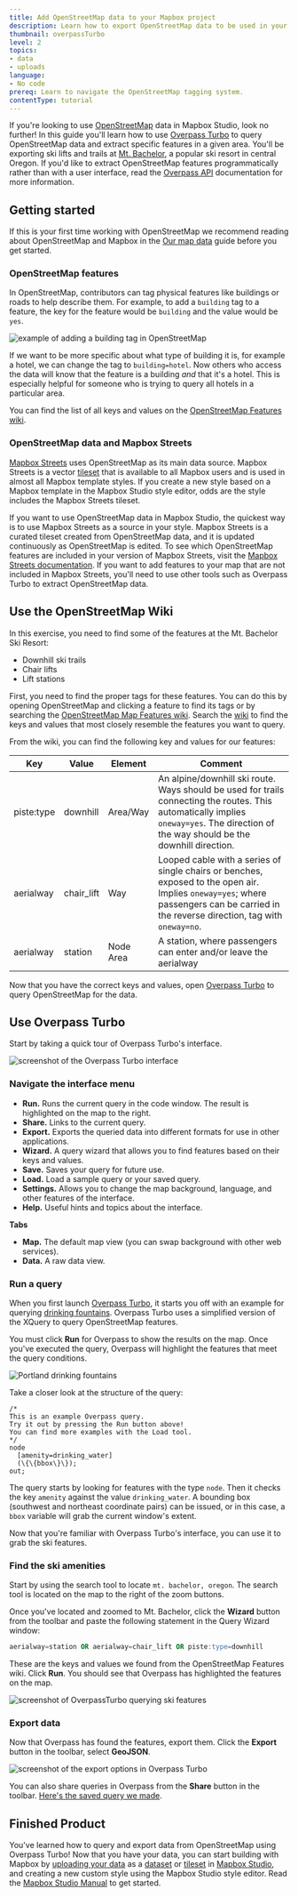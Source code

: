 ```yaml
---
title: Add OpenStreetMap data to your Mapbox project
description: Learn how to export OpenStreetMap data to be used in your Mapbox project.
thumbnail: overpassTurbo
level: 2
topics:
- data
- uploads
language:
- No code
prereq: Learn to navigate the OpenStreetMap tagging system.
contentType: tutorial
---
```


If you're looking to use [OpenStreetMap](https://www.osm.org) data in Mapbox Studio, look no further! In this guide you'll learn how to use [Overpass Turbo](https://overpass-turbo.eu/) to query OpenStreetMap data and extract specific features in a given area. You'll be exporting ski lifts and trails at [Mt. Bachelor](https://en.wikipedia.org/wiki/Mount_Bachelor), a popular ski resort in central Oregon. If you'd like to extract OpenStreetMap features programmatically rather than with a user interface, read the [Overpass API](https://wiki.openstreetmap.org/wiki/Overpass_API) documentation for more information.

## Getting started

If this is your first time working with OpenStreetMap we recommend reading about OpenStreetMap and Mapbox in the [Our map data](/help/how-mapbox-works/mapbox-data/) guide before you get started.

### OpenStreetMap features

In OpenStreetMap, contributors can tag physical features like buildings or roads to help describe them. For example, to add a `building` tag to a feature, the key for the feature would be `building` and the value would be `yes`.

![example of adding a building tag in OpenStreetMap](/help/img/3rdparty/overpass-tag.jpg)

If we want to be more specific about what type of building it is, for example a hotel, we can change the tag to `building=hotel`. Now others who access the data will know that the feature is a building _and_ that it's a hotel. This is especially helpful for someone who is trying to query all hotels in a particular area.

You can find the list of all keys and values on the [OpenStreetMap Features wiki](http://wiki.openstreetmap.org/wiki/Map_Features).

### OpenStreetMap data and Mapbox Streets

[Mapbox Streets](https://www.mapbox.com/developers/vector-tiles/mapbox-streets-v7/) uses OpenStreetMap as its main data source. Mapbox Streets is a vector [tileset](/help/glossary/tileset) that is available to all Mapbox users and is used in almost all Mapbox template styles. If you create a new style based on a Mapbox template in the Mapbox Studio style editor, odds are the style includes the Mapbox Streets tileset.

If you want to use OpenStreetMap data in Mapbox Studio, the quickest way is to use Mapbox Streets as a source in your style. Mapbox Streets is a curated tileset created from OpenStreetMap data, and it is updated continuously as OpenStreetMap is edited. To see which OpenStreetMap features are included in your version of Mapbox Streets, visit the [Mapbox Streets documentation](https://www.mapbox.com/vector-tiles/mapbox-streets-v7/). If you want to add features to your map that are not included in Mapbox Streets, you'll need to use other tools such as Overpass Turbo to extract OpenStreetMap data.

## Use the OpenStreetMap Wiki

In this exercise, you need to find some of the features at the Mt. Bachelor Ski Resort:

- Downhill ski trails
- Chair lifts
- Lift stations

First, you need to find the proper tags for these features. You can do this by opening OpenStreetMap and clicking a feature to find its tags or by searching the [OpenStreetMap Map Features wiki](http://wiki.openstreetmap.org/wiki/Map_Features). Search the [wiki](http://wiki.openstreetmap.org/wiki/Map_Features) to find the keys and values that most closely resemble the features you want to query.

From the wiki, you can find the following key and values for our features:

| **Key**  | **Value**  | **Element**  | **Comment**  |
|---|---|---|---|
| piste:type| downhill |Area/Way| An alpine/downhill ski route. Ways should be used for trails connecting the routes. This automatically implies `oneway=yes`. The direction of the way should be the downhill direction.	|
| aerialway | chair_lift | Way | Looped cable with a series of single chairs or benches, exposed to the open air. Implies `oneway=yes`; where passengers can be carried in the reverse direction, tag with `oneway=no`.|
| aerialway| station	| Node Area| A station, where passengers can enter and/or leave the aerialway|


Now that you have the correct keys and values, open [Overpass Turbo](http://overpass-turbo.eu/) to query OpenStreetMap for the data.

## Use Overpass Turbo

Start by taking a quick tour of Overpass Turbo's interface.

![screenshot of the Overpass Turbo interface](/help/img/3rdparty/overpass-portland.png)

### Navigate the interface menu

- **Run.** Runs the current query in the code window. The result is highlighted on the map to the right.
- **Share.** Links to the current query.
- **Export.** Exports the queried data into different formats for use in other applications.
- **Wizard.** A query wizard that allows you to find features based on their keys and values.
- **Save.** Saves your query for future use.
- **Load.** Load a sample query or your saved query.
- **Settings.** Allows you to change the map background, language, and other features of the interface.
- **Help.** Useful hints and topics about the interface.

__Tabs__

- **Map.** The default map view (you can swap background with other web services).
- **Data.** A raw data view.

### Run a query

When you first launch [Overpass Turbo](http://overpass-turbo.eu/), it starts you off with an example for querying [drinking fountains](http://overpass-turbo.eu/s/3Xp). Overpass Turbo uses a simplified version of the XQuery to query OpenStreetMap features.

You must click **Run** for Overpass to show the results on the map. Once you've executed the query, Overpass will highlight the features that meet the query conditions.

![Portland drinking fountains](/help/img/3rdparty/overpass-portland-df.png)

Take a closer look at the structure of the query:

```
/*
This is an example Overpass query.
Try it out by pressing the Run button above!
You can find more examples with the Load tool.
*/
node
  [amenity=drinking_water]
  (\{\{bbox\}\});
out;
```

The query starts by looking for features with the type `node`. Then it checks the key `amenity` against the value `drinking_water`. A bounding box (southwest and northeast coordinate pairs) can be issued, or in this case, a `bbox` variable will grab the current window's extent.

Now that you're familiar with Overpass Turbo's interface, you can use it to grab the ski features.

### Find the ski amenities

Start by using the search tool to locate `mt. bachelor, oregon`. The search tool is located on the map to the right of the zoom buttons.

Once you've located and zoomed to Mt. Bachelor, click the **Wizard** button from the toolbar and paste the following statement in the Query Wizard window:

```sql
aerialway=station OR aerialway=chair_lift OR piste:type=downhill
```

These are the keys and values we found from the OpenStreetMap Features wiki. Click **Run**. You should see that Overpass has highlighted the features on the map.

![screenshot of OverpassTurbo querying ski features](/help/img/3rdparty/overpass-build-query.png)

### Export data

Now that Overpass has found the features, export them. Click the **Export** button in the toolbar, select **GeoJSON**.

![screenshot of the export options in Overpass Turbo](/help/img/3rdparty/overpass-export.png)

You can also share queries in Overpass from the **Share** button in the toolbar. [Here's the saved query we made](http://overpass-turbo.eu/s/f5F).

## Finished Product

You've learned how to query and export data from OpenStreetMap using Overpass Turbo! Now that you have your data, you can start building with Mapbox by [uploading your data](https://www.mapbox.com/studio-manual/overview/geospatial-data/) as a [dataset](https://www.mapbox.com/studio-manual/reference/datasets/) or [tileset](https://www.mapbox.com/studio-manual/reference/tilesets/) in [Mapbox Studio](https://www.mapbox.com/studio), and creating a new custom style using the Mapbox Studio style editor. Read the [Mapbox Studio Manual](https://www.mapbox.com/studio-manual/) to get started.
